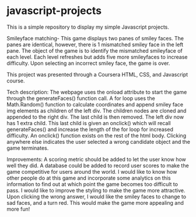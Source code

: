 # javascript-projects

This is a simple repository to display my simple Javascript projects.

Smileyface matching-
This game displays two panes of smiley faces. The panes are identical, however, there is 1 mismatched smiley face in the left pane. The object of the game is to identify the mismatched smileyface of each level. Each level refreshes but adds five more smileyfaces to increase difficulty. Upon selecting an incorrect smiley face, the game is over. 

This project was presented through a Coursera HTML, CSS, and Javascript course.

Tech description:
The webpage uses the onload attribute to start the game through the generateFaces() function call. A for loop uses the Math.Random() function to calculate coordinates and append smiley face img elements as children of the left div. The children nodes are cloned and appended to the right div. The last child is then removed. The left div now has 1 extra child. This last child is given an onclick() which will recall generateFaces() and increase the length of the for loop for increased difficulty. An onclick() function exists on the rest of the html body. Clicking anywhere else indicates the user selected a wrong candidate object and the game terminates. 


Improvements:
A scoring metric should be added to let the user know how well they did. A database could be added to record user scores to make the game competitive for users around the world. I would like to know how other people do at this game and incorporate some analytics on this information to find out at which point the game becomes too difficult to pass. I would like to improve the styling to make the game more attractive. Upon clicking the wrong answer, I would like the smiley faces to change to sad faces, and a turn red. This would make the game more appealing and more fun!
